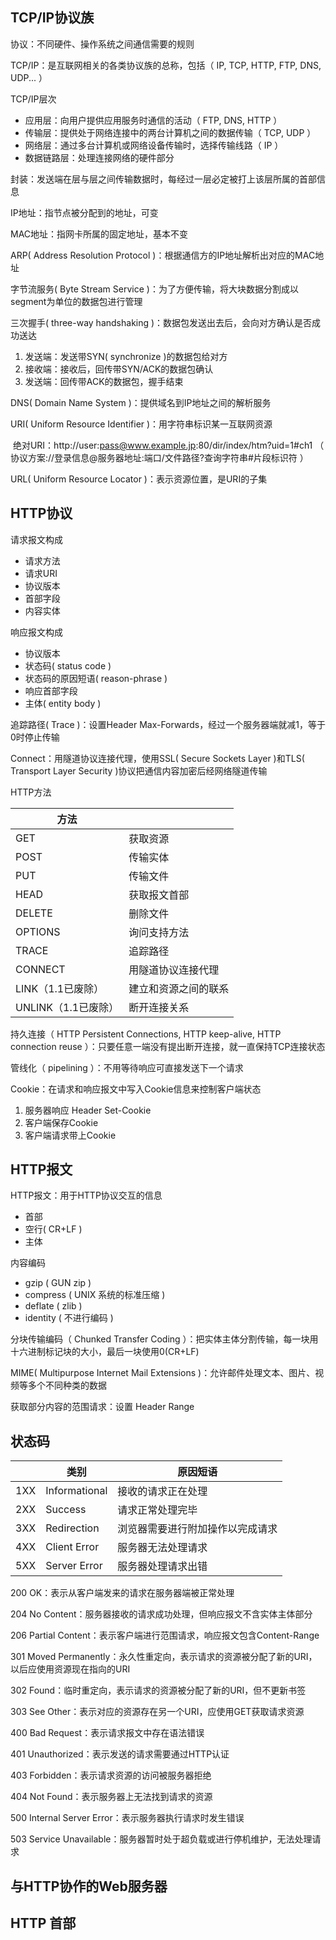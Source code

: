## TCP/IP协议族

协议：不同硬件、操作系统之间通信需要的规则

TCP/IP：是互联网相关的各类协议族的总称，包括（ IP, TCP, HTTP, FTP, DNS, UDP... ）

TCP/IP层次
- 应用层：向用户提供应用服务时通信的活动（ FTP, DNS, HTTP ）
- 传输层：提供处于网络连接中的两台计算机之间的数据传输（ TCP, UDP ）
- 网络层：通过多台计算机或网络设备传输时，选择传输线路（ IP ）
- 数据链路层：处理连接网络的硬件部分

封装：发送端在层与层之间传输数据时，每经过一层必定被打上该层所属的首部信息

IP地址：指节点被分配到的地址，可变

MAC地址：指网卡所属的固定地址，基本不变

ARP( Address Resolution Protocol )：根据通信方的IP地址解析出对应的MAC地址

字节流服务( Byte Stream Service )：为了方便传输，将大块数据分割成以segment为单位的数据包进行管理

三次握手( three-way handshaking )：数据包发送出去后，会向对方确认是否成功送达

1. 发送端：发送带SYN( synchronize )的数据包给对方
2. 接收端：接收后，回传带SYN/ACK的数据包确认
3. 发送端：回传带ACK的数据包，握手结束

DNS( Domain Name System )：提供域名到IP地址之间的解析服务

URI( Uniform Resource Identifier )：用字符串标识某一互联网资源

​	绝对URI：http://user:pass@www.example.jp:80/dir/index/htm?uid=1#ch1 （ 协议方案://登录信息@服务器地址:端口/文件路径?查询字符串#片段标识符 ）

URL( Uniform Resource Locator )：表示资源位置，是URI的子集



## HTTP协议

请求报文构成

- 请求方法
- 请求URI
- 协议版本
- 首部字段
- 内容实体

响应报文构成

- 协议版本
- 状态码( status code )
- 状态码的原因短语( reason-phrase )
- 响应首部字段
- 主体( entity body )



追踪路径( Trace )：设置Header Max-Forwards，经过一个服务器端就减1，等于0时停止传输

Connect：用隧道协议连接代理，使用SSL( Secure Sockets Layer )和TLS( Transport Layer Security )协议把通信内容加密后经网络隧道传输



HTTP方法

| 方法                |                      |
| ------------------- | -------------------- |
| GET                 | 获取资源             |
| POST                | 传输实体             |
| PUT                 | 传输文件             |
| HEAD                | 获取报文首部         |
| DELETE              | 删除文件             |
| OPTIONS             | 询问支持方法         |
| TRACE               | 追踪路径             |
| CONNECT             | 用隧道协议连接代理   |
| LINK（1.1已废除）   | 建立和资源之间的联系 |
| UNLINK（1.1已废除） | 断开连接关系         |



持久连接（ HTTP Persistent Connections, HTTP keep-alive, HTTP connection reuse ）：只要任意一端没有提出断开连接，就一直保持TCP连接状态

管线化（ pipelining ）：不用等待响应可直接发送下一个请求

Cookie：在请求和响应报文中写入Cookie信息来控制客户端状态

1. 服务器响应 Header Set-Cookie
2. 客户端保存Cookie
3. 客户端请求带上Cookie



## HTTP报文

HTTP报文：用于HTTP协议交互的信息

- 首部
- 空行( CR+LF )
- 主体

内容编码

- gzip ( GUN zip )
- compress ( UNIX 系统的标准压缩 )
- deflate ( zlib )
- identity ( 不进行编码 )

分块传输编码（ Chunked Transfer Coding ）：把实体主体分割传输，每一块用十六进制标记块的大小，最后一块使用0(CR+LF)

MIME( Multipurpose Internet Mail Extensions )：允许邮件处理文本、图片、视频等多个不同种类的数据



获取部分内容的范围请求：设置 Header Range



## 状态码

|      | 类别          | 原因短语                         |
| ---- | ------------- | -------------------------------- |
| 1XX  | Informational | 接收的请求正在处理               |
| 2XX  | Success       | 请求正常处理完毕                 |
| 3XX  | Redirection   | 浏览器需要进行附加操作以完成请求 |
| 4XX  | Client Error  | 服务器无法处理请求               |
| 5XX  | Server Error  | 服务器处理请求出错               |



200 OK：表示从客户端发来的请求在服务器端被正常处理

204 No Content：服务器接收的请求成功处理，但响应报文不含实体主体部分

206 Partial Content：表示客户端进行范围请求，响应报文包含Content-Range

301 Moved Permanently：永久性重定向，表示请求的资源被分配了新的URI，以后应使用资源现在指向的URI

302 Found：临时重定向，表示请求的资源被分配了新的URI，但不更新书签

303 See Other：表示对应的资源存在另一个URI，应使用GET获取请求资源

400 Bad Request：表示请求报文中存在语法错误

401 Unauthorized：表示发送的请求需要通过HTTP认证

403 Forbidden：表示请求资源的访问被服务器拒绝

404 Not Found：表示服务器上无法找到请求的资源

500 Internal Server Error：表示服务器执行请求时发生错误

503 Service Unavailable：服务器暂时处于超负载或进行停机维护，无法处理请求





## 与HTTP协作的Web服务器





## HTTP 首部























